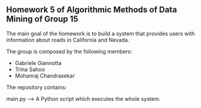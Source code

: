 ## Homework 5 of Algorithmic Methods of Data Mining of Group 15

The main goal of the homework is to build a system that provides users with information about roads in California and Nevada.

The group is composed by the following members:

- Gabriele Giannotta
- Trina Sahoo
- Mohanraj Chandrasekar

The repository contains:

main.py --> A Python script which executes the whole system.
